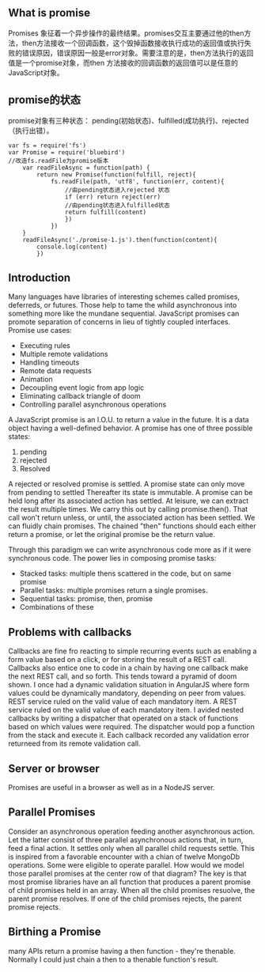 ## What is promise
Promises 象征着一个异步操作的最终结果。promises交互主要通过他的then方法，then方法接收一个回调函数，这个毁掉函数接收执行成功的返回值或执行失败的错误原因，错误原因一般是error对象。需要注意的是，then方法执行的返回值是一个promise对象，而then 方法接收的回调函数的返回值可以是任意的JavaScript对象。

## promise的状态
promise对象有三种状态： pending(初始状态)、fulfilled(成功执行)、rejected（执行出错）。

```
var fs = require('fs')
var Promise = require('bluebird')
//改造fs.readFile为promise版本
	var readFileAsync = function(path) {
		return new Promise(function(fulfill, reject){
			fs.readFile(path, 'utf8', function(err, content){
				//由pending状态进入rejected 状态
				if (err) return reject(err)
				//由pending状态进入fulfilled状态
				return fulfill(content)
				})
			})
	}
	readFileAsync('./promise-1.js').then(function(content){
		console.log(content)
		})
```

## Introduction
Many languages have libraries of interesting schemes called promises, deferreds, or futures. Those help to tame the whild asynchronous into something more like the mundane sequential. JavaScript promises can promote separation of concerns in lieu of tightly coupled interfaces.
Promise use cases:
- Executing rules
- Multiple remote validations
- Handling timeouts
- Remote data requests
- Animation
- Decoupling event logic from app logic
- Eliminating callback triangle of doom
- Controlling parallel asynchronous operations

A JavaScript promise is an I.O.U. to return a value in the future. It is a data object having a well-defined behavior. A promise has one of three possible states:
1. pending
2. rejected
3. Resolved

A rejected or resolved promise is settled. A promise state can only move from pending to settled Thereafter its state is immutable. A promise can be held long after its associated action has settled. At leisure, we can extract the result multiple times. We carry this out by calling promise.then(). That call won't return unless, or until, the associated action has been settled. We can fluidly chain promises. The chained "then" functions should each either return a promise, or let the original promise be the return value.

Through this paradigm we can write asynchronous code more as if it were synchronous code. The power lies in composing promise tasks:
- Stacked tasks: multiple thens scattered in the code, but on same promise
- Parallel tasks: multiple promises return a single promises.
- Sequential tasks: promise, then, promise
- Combinations of these
## Problems with callbacks
Callbacks are fine fro reacting to simple recurring events such as enabling a form value based on a click, or for storing the result of a REST call. Callbacks also entice one to code in a chain by having one callback make the next REST call, and so forth. This tends toward a pyramid of doom shown.
I once had a dynamic validation situation in AngularJS where form values could be dynamically mandatory, depending on peer from values.  REST service ruled on the valid value of each mandatory item. A REST service ruled on the valid value of each mandatory item. I avided nested callbacks by writing a dispatcher that operated on a stack of functions based on which values were required. The dispatcher would pop a function from the stack and execute it. Each callback recorded any validation error returneed from its remote validation call.

## Server or browser
Promises are useful in a browser as well as in a NodeJS server.

## Parallel Promises
Consider an asynchronous operation feeding another asynchronous action. Let the latter consist of three parallel asynchronous actions that, in turn, feed a final action. It settles only when all parallel child requests settle. This is inspired from a favorable encounter with a chian of twelve MongoDb operations. Some were eligible to operate parallel.
How would we model those parallel promises at the center row of that diagram? The key is that most promise libraries have an all function that produces a parent promise of child promises held in an array. When all the child promises resuolve, the parent promise resolves. If one of the child promises rejects, the parent promise rejects.


## Birthing a Promise
many APIs return a promise having a then function - they're thenable. Normally I could just chain a then to a thenable function's result.
